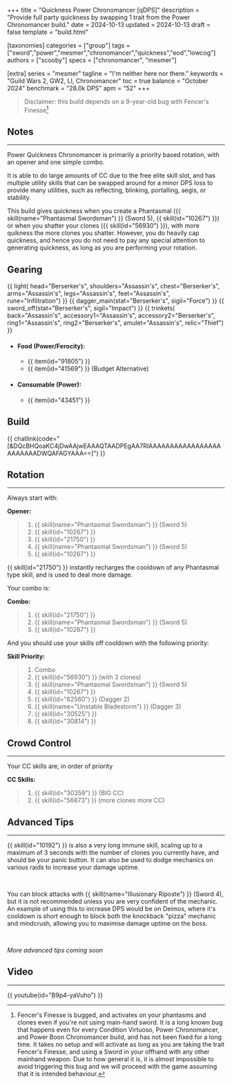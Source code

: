 +++
title = "Quickness Power Chronomancer [qDPS]"
description = "Provide full party quickness by swapping 1 trait from the Power Chronomancer build."
date = 2024-10-13
updated = 2024-10-13
draft = false
template = "build.html"

[taxonomies]
categories = ["group"]
tags = ["sword","power","mesmer","chronomancer","quickness","eod","lowcog"]
authors = ["scooby"]
specs = ["chronomancer", "mesmer"]

[extra]
series = "mesmer"
tagline = "I'm neither here nor there."
keywords = "Guild Wars 2, GW2, LI, Chronomancer"
toc = true
balance = "October 2024"
benchmark = "28.0k DPS"
apm = "52"
+++

> Disclaimer: this build depends on a 9-year-old bug with Fencer's Finesse[^1]

[^1]: Fencer's Finesse is bugged, and activates on your phantasms and clones even if you're not using main-hand sword. It is a long known bug that happens even for every Condition Virtuoso, Power Chronomancer, and Power Boon Chronomancer build, and has not been fixed for a long time. It takes no setup and will activate as long as you are taking the trait Fencer's Finesse, and using a Sword in your offhand with any other mainhand weapon. Due to how general it is, it is almost impossible to avoid triggering this bug and we will proceed with the game assuming that it is intended behaviour.

## Notes

---

Power Quickness Chronomancer is primarily a priority based rotation, with an opener and one simple combo.

It is able to do large amounts of CC due to the free elite skill slot, and has multiple utility skills that can be swapped around for a minor DPS loss to provide many utilities, such as reflecting, blinking, portalling, aegis, or stability.

This build gives quickness when you create a Phantasmal ({{ skill(name="Phantasmal Swordsman") }} (Sword 5), {{ skill(id="10267") }}) or when you shatter your clones ({{ skill(id="56930") }}), with more quikness the more clones you shatter. However, you do heavily cap quickness, and hence you do not need to pay any special attention to generating quickness, as long as you are performing your rotation.

## Gearing

{{ light(
	head="Berserker's",
	shoulders="Assassin's",
	chest="Berserker's",
	arms="Assassin's",
	legs="Assassin's",
	feet="Assassin's",
	rune="Infiltration") }}
{{ dagger_main(stat="Berserker's", sigil="Force") }}
{{ sword_off(stat="Berserker's", sigil="Impact") }}
{{ trinkets(
	back="Assassin's",
	accessory1="Assassin's",
	accessory2="Berserker's",
	ring1="Assassin's",
	ring2="Berserker's",
	amulet="Assassin's",
	relic="Thief") }}

- #### Food (Power/Ferocity):
  - {{ item(id="91805") }}
  - {{ item(id="41569") }} (Budget Alternative)
 
- #### Consumable (Power):
  - {{ item(id="43451") }}

## Build

{{ chatlink(code="[&DQcBHQoaKC4jDwAAjwEAAAQTAADPEgAA7RIAAAAAAAAAAAAAAAAAAAAAAAADWQAFAGYAAA==]") }}

## Rotation

---

Always start with:

**Opener:**
> 1. {{ skill(name="Phantasmal Swordsman") }} (Sword 5)
> 1. {{ skill(id="10267") }}
> 1. {{ skill(id="21750") }}
> 1. {{ skill(name="Phantasmal Swordsman") }} (Sword 5)
> 1. {{ skill(id="10267") }}

{{ skill(id="21750") }} instantly recharges the cooldown of any Phantasmal type skill, and is used to deal more damage.

Your combo is:

**Combo:**
> 1. {{ skill(id="21750") }}
> 1. {{ skill(name="Phantasmal Swordsman") }} (Sword 5)
> 1. {{ skill(id="10267") }}

And you should use your skills off cooldown with the following priority:

**Skill Priority:**
> 1. Combo
> 1. {{ skill(id="56930") }} (with 3 clones)
> 1. {{ skill(name="Phantasmal Swordsman") }} (Sword 5)
> 1. {{ skill(id="10267") }}
> 1. {{ skill(id="62560") }} (Dagger 2)
> 1. {{ skill(name="Unstable Bladestorm") }} (Dagger 3)
> 1. {{ skill(id="30525") }}
> 1. {{ skill(id="30814") }}

## Crowd Control

---

Your CC skills are, in order of priority

**CC Skills:**
> 1. {{ skill(id="30359") }} (BIG CC)
> 1. {{ skill(id="56873") }} (more clones more CC)

## Advanced Tips

---

{{ skill(id="10192") }} is also a very long immune skill, scaling up to a maximum of 3 seconds with the number of clones you currently have, and should be your panic button. It can also be used to dodge mechanics on various raids to increase your damage uptime.

<div style=‘clear:both;’>&nbsp;</div>

You can block attacks with {{ skill(name="Illusionary Riposte") }} (Sword 4), but it is not recommended unless you are very confident of the mechanic. An example of using this to increase DPS would be on Deimos, where it's cooldown is short enough to block both the knockback "pizza" mechanic and mindcrush, allowing you to maximise damage uptime on the boss.

<div style=‘clear:both;’>&nbsp;</div>

*More advanced tips coming soon*

## Video

---

{{ youtube(id="B9p4-yaVuho") }}
